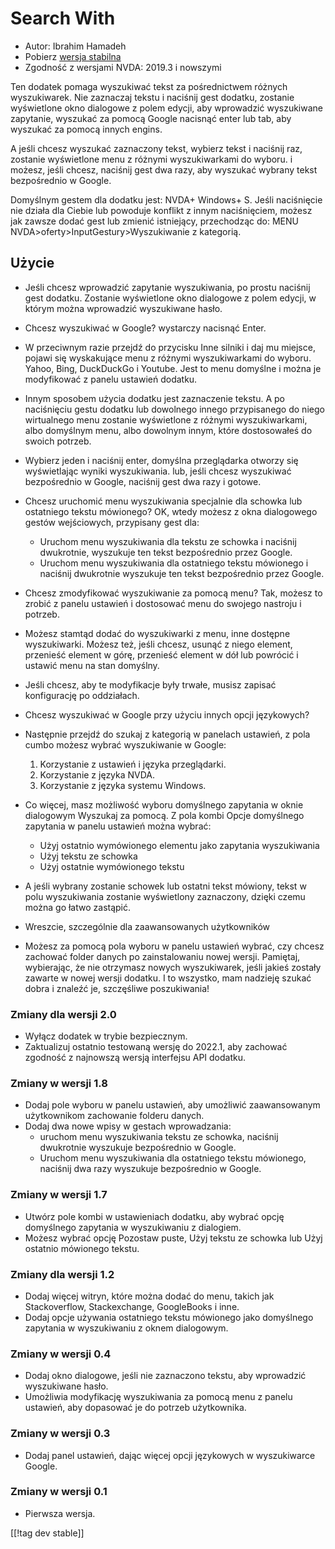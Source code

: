 # Search With #

* Autor: Ibrahim Hamadeh
* Pobierz [wersja stabilna][1]
* Zgodność z wersjami NVDA: 2019.3 i nowszymi

Ten dodatek pomaga wyszukiwać tekst za pośrednictwem różnych
wyszukiwarek. Nie zaznaczaj tekstu i naciśnij gest dodatku, zostanie
wyświetlone okno dialogowe z polem edycji, aby wprowadzić wyszukiwane
zapytanie, wyszukać za pomocą Google nacisnąć enter lub tab, aby wyszukać za
pomocą innych engins.

A jeśli chcesz wyszukać zaznaczony tekst, wybierz tekst i naciśnij raz,
zostanie wyświetlone menu z różnymi wyszukiwarkami do wyboru. i możesz,
jeśli chcesz, naciśnij gest dwa razy, aby wyszukać wybrany tekst
bezpośrednio w Google.

Domyślnym gestem dla dodatku jest: NVDA+ Windows+ S. Jeśli naciśnięcie nie działa dla Ciebie lub powoduje konflikt z innym naciśnięciem, możesz jak zawsze dodać gest lub zmienić istniejący, przechodząc do: MENU NVDA>oferty>InputGestury>Wyszukiwanie z kategorią.

## Użycie

* Jeśli chcesz wprowadzić zapytanie wyszukiwania, po prostu naciśnij gest
  dodatku. Zostanie wyświetlone okno dialogowe z polem edycji, w którym
  można wprowadzić wyszukiwane hasło.
* Chcesz wyszukiwać w Google? wystarczy nacisnąć Enter.
* W przeciwnym razie przejdź do przycisku Inne silniki i daj mu miejsce,
  pojawi się wyskakujące menu z różnymi wyszukiwarkami do wyboru. Yahoo,
  Bing, DuckDuckGo i Youtube. Jest to menu domyślne i można je modyfikować z
  panelu ustawień dodatku.
* Innym sposobem użycia dodatku jest zaznaczenie tekstu. A po naciśnięciu
  gestu dodatku lub dowolnego innego przypisanego do niego wirtualnego menu
  zostanie wyświetlone z różnymi wyszukiwarkami, albo domyślnym menu, albo
  dowolnym innym, które dostosowałeś do swoich potrzeb.
* Wybierz jeden i naciśnij enter, domyślna przeglądarka otworzy się
  wyświetlając wyniki wyszukiwania. lub, jeśli chcesz wyszukiwać
  bezpośrednio w Google, naciśnij gest dwa razy i gotowe.
* Chcesz uruchomić menu wyszukiwania specjalnie dla schowka lub ostatniego
  tekstu mówionego? OK, wtedy możesz z okna dialogowego gestów wejściowych,
  przypisany gest dla:
    * Uruchom menu wyszukiwania dla tekstu ze schowka i naciśnij dwukrotnie,
      wyszukuje ten tekst bezpośrednio przez Google.
    * Uruchom menu wyszukiwania dla ostatniego tekstu mówionego i naciśnij
      dwukrotnie wyszukuje ten tekst bezpośrednio przez Google.
* Chcesz zmodyfikować wyszukiwanie za pomocą menu? Tak, możesz to zrobić z
  panelu ustawień i dostosować menu do swojego nastroju i potrzeb.
* Możesz stamtąd dodać do wyszukiwarki z menu, inne dostępne
  wyszukiwarki. Możesz też, jeśli chcesz, usunąć z niego element, przenieść
  element w górę, przenieść element w dół lub powrócić i ustawić menu na
  stan domyślny.
* Jeśli chcesz, aby te modyfikacje były trwałe, musisz zapisać konfigurację
  po oddziałach.
* Chcesz wyszukiwać w Google przy użyciu innych opcji językowych?
* Następnie przejdź do szukaj z kategorią w panelach ustawień, z pola cumbo
  możesz wybrać wyszukiwanie w Google:

    1. Korzystanie z ustawień i języka przeglądarki.
    2. Korzystanie z języka NVDA.
    3. Korzystanie z języka systemu Windows.

* Co więcej, masz możliwość wyboru domyślnego zapytania w oknie dialogowym
  Wyszukaj za pomocą. Z pola kombi Opcje domyślnego zapytania w panelu
  ustawień można wybrać:

    * Użyj ostatnio wymówionego elementu jako zapytania wyszukiwania
    * Użyj tekstu ze schowka
    * Użyj ostatnie wymówionego tekstu

* A jeśli wybrany zostanie schowek lub ostatni tekst mówiony, tekst w polu
  wyszukiwania zostanie wyświetlony zaznaczony, dzięki czemu można go łatwo
  zastąpić.
* Wreszcie, szczególnie dla zaawansowanych użytkowników
* Możesz za pomocą pola wyboru w panelu ustawień wybrać, czy chcesz zachować
  folder danych po zainstalowaniu nowej wersji. Pamiętaj, wybierając, że nie
  otrzymasz nowych wyszukiwarek, jeśli jakieś zostały zawarte w nowej wersji
  dodatku.
I to wszystko, mam nadzieję szukać dobra i znaleźć je, szczęśliwe
poszukiwania!

### Zmiany dla wersji 2.0 ###

* Wyłącz dodatek w trybie bezpiecznym.
* Zaktualizuj ostatnio testowaną wersję do 2022.1, aby zachować zgodność z
  najnowszą wersją interfejsu API dodatku.

### Zmiany w wersji 1.8 ###

* Dodaj pole wyboru w panelu ustawień, aby umożliwić zaawansowanym
  użytkownikom zachowanie folderu danych.
* Dodaj dwa nowe wpisy w gestach wprowadzania:
    * uruchom menu wyszukiwania tekstu ze schowka, naciśnij dwukrotnie
      wyszukuje bezpośrednio w Google.
    * Uruchom menu wyszukiwania dla ostatniego tekstu mówionego, naciśnij
      dwa razy wyszukuje bezpośrednio w Google.

### Zmiany w wersji 1.7

* Utwórz pole kombi w ustawieniach dodatku, aby wybrać opcję domyślnego
  zapytania w wyszukiwaniu z dialogiem.
* Możesz wybrać opcję Pozostaw puste, Użyj tekstu ze schowka lub Użyj
  ostatnio mówionego tekstu.

### Zmiany dla wersji 1.2

* Dodaj więcej witryn, które można dodać do menu, takich jak Stackoverflow,
  Stackexchange, GoogleBooks i inne.
* Dodaj opcje używania ostatniego tekstu mówionego jako domyślnego zapytania
  w wyszukiwaniu z oknem dialogowym.

### Zmiany w wersji 0.4

* Dodaj okno dialogowe, jeśli nie zaznaczono tekstu, aby wprowadzić
  wyszukiwane hasło.
* Umożliwia modyfikację wyszukiwania za pomocą menu z panelu ustawień, aby
  dopasować je do potrzeb użytkownika.

### Zmiany w wersji 0.3

* Dodaj panel ustawień, dając więcej opcji językowych w wyszukiwarce Google.

### Zmiany w wersji 0.1

* Pierwsza wersja.

[[!tag dev stable]]

[1]: https://addons.nvda-project.org/files/get.php?file=searchwith
